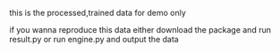 this is the processed,trained data for demo only

if you wanna reproduce this data either download the package and run result.py or run engine.py and output the data
